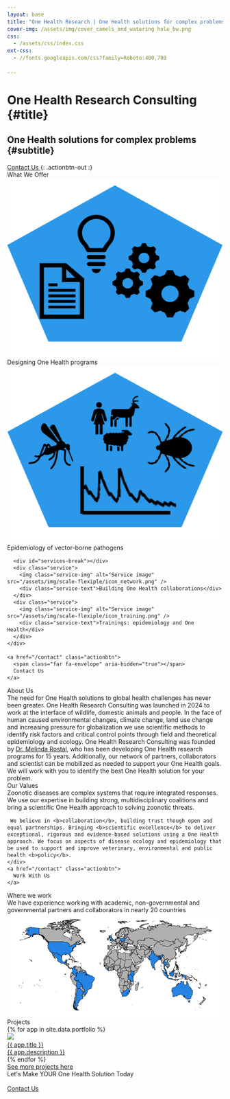 ```yaml
---
layout: base
title: "One Health Research | One Health solutions for complex problems"
cover-img: /assets/img/cover_camels_and_watering hole_bw.png
css:
  - /assets/css/index.css
ext-css:
  - //fonts.googleapis.com/css?family=Roboto:400,700

---
```





<div id="header" class="cut1" markdown="1">


# One Health Research Consulting {#title}

## One Health solutions for complex problems {#subtitle}

<a href="/contact" class="actionbtn">
  <span class="far fa-envelope" aria-hidden="true"></span>
  Contact Us
</a>
{: .actionbtn-out :}

</div>


<div id="main-sections">

<div id="services-out" class="page-section cut1">
  <div id="services">
    <div class="section-title">What We Offer</div>
    <div id="services-list">
      <div class="service">
        <img class="service-img" alt="Service image" src="/assets/img/scale-flexiple/icon_services.png" />
        <div class="service-text">Designing One Health programs</div>
      </div>
      <div class="service">
        <img class="service-img" alt="Service image" src="/assets/img/scale-flexiple/icon_VBDs.png" />
        <div class="service-text">Epidemiology of vector-borne pathogens</div>
      </div>
	    
      <div id="services-break"></div>
      <div class="service">
        <img class="service-img" alt="Service image" src="/assets/img/scale-flexiple/icon_network.png" />
        <div class="service-text">Building One Health collaborations</div>
      </div>
      <div class="service">
        <img class="service-img" alt="Service image" src="/assets/img/scale-flexiple/icon_training.png" />
        <div class="service-text">Trainings: epidemiology and One Health</div>
      </div>
    </div>

    <a href="/contact" class="actionbtn">
      <span class="far fa-envelope" aria-hidden="true"></span>
      Contact Us
    </a>
  </div>
</div>

<div class="cut-buffer aboutus-buffer"></div>

<div id="aboutus-out" class="page-section grey-section cut2">
  <div id="aboutus">
    <div class="section-title">About Us</div>
    <div id="aboutus-text">
      The need for One Health solutions to global health challenges has never been greater. One Health Research Consulting was launched in 2024 to work at the interface of wildlife, domestic animals and people. In the face of human caused environmental changes, climate change, land use change and increasing pressure for globalization we use scientific methods to identify risk factors and critical control points through field and theoretical epidemiology and ecology. One Health Research Consulting was founded by <a href="https://rostal.github.io/aboutme/">Dr. Melinda Rostal</a>, who has been developing One Health research programs for 15 years. Additionally, our network of partners, collaborators and scientist can be mobilized as needed to support your One Health goals. We will work with you to identify the best One Health solution for your problem. 
    </div>
  </div>
</div>

<div class="cut-buffer values-buffer"></div>

<div id="values-out" class="page-section cut2">
  <div id="values">
	  <div class="section-title">Our Values</div>
    <div id="values-text">
      Zoonotic diseases are complex systems that require integrated responses. We use our expertise in building strong, multidisciplinary coalitions and bring a scientific One Health approach to solving zoonotic threats. 

     We believe in <b>collaboration</b>, building trust though open and equal partnerships. Bringing <b>scientific excellence</b> to deliver exceptional, rigorous and evidence-based solutions using a One Health approach. We focus on aspects of disease ecology and epidemiology that be used to support and improve veterinary, environmental and public health <b>policy</b>.
    </div>
    <a href="/contact" class="actionbtn">
      Work With Us
    </a>
  </div>
</div>

<div id="clients-out" class="page-section cut1">
  <div id="clients">
    <div class="section-title">Where we work</div>
    <div id="clients-subtitle">We have experience working with academic, non-governmental and governmental partners and collaborators in nearly 20 countries</div>
    <div class="clients">
        <img class="clients-img" alt="clients image" src="/assets/img/Plot of where OHCR network.png" />
      </div>
  </div>
</div>

<div class="cut-buffer"></div>


<div class="cut-buffer portfolio-buffer"></div>

<div id="portfolio-out" class="page-section grey-section">
  <div id="portfolio">
    <div class="section-title">
      Projects
    </div>
    <div id="shinyapps-big">
      {% for app in site.data.portfolio %}
	    <div class="shinyapp">
          <a class="applink" href="{{ app.url }}">
            <img class="appimg" src="/assets/img/{{ app.img }}" />
            <div class="apptitle">{{ app.title }}</div>
            <div class="appdesc">{{ app.description }}</div>
          </a>
        </div>
	  {% endfor %}
	</div>
	    <a href="https://rostal.github.io/projects/" class="actionbtn">
    See more projects here
  </a> 
  </div>
    </div>
  </div>
</div>

<div id="cta-out" class="page-section">
  <div id="cta">
    <div class="section-title">Let's Make YOUR One Health Solution Today</div><br/>
  </div>
  <a href="/contact" class="actionbtn">
    <span class="far fa-envelope" aria-hidden="true"></span>
    Contact Us
  </a>
</div>

